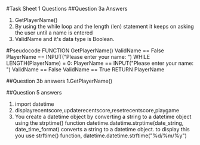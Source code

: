 #Task Sheet 1 Questions
##Question 3a Answers

1. GetPlayerName()
2. By using the while loop and the length (len) statement it keeps on asking the user until a name is entered
3. ValidName and it's data type is Boolean.

#Pseudocode
FUNCTION GetPlayerName()
	ValidName == False
	PlayerName == INPUT("Please enter your name: ")
	WHILE LENGTH(PlayerName) = 0:
		PlayerName == INPUT("Please enter your name: ")
		ValidName == False
	ValidName == True
	RETURN PlayerName
	
##Question 3b answers
1.GetPlayerName()

##Question 5 answers
1. import datetime
2. displayrecentscore,updaterecentscore,resetrecentscore,playgame
3. You create a datetime object by converting a string to a datetime object using the strptime() function
   datetime.datetime.strptime(date_string, date_time_format) converts a string to a datetime object.
   to display this you use strftime() function, datetime.datetime.strftime("%d/%m/%y")
		